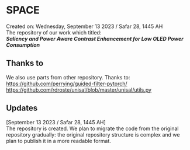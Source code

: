 # SPACE

Created on: Wednesday, September 13 2023 / Safar 28, 1445 AH    
The repository of our work which titled:    
***Saliency and Power Aware Contrast Enhancement for Low OLED Power Consumption***   

## Thanks to
We also use parts from other repository. Thanks to:     
https://github.com/perrying/guided-filter-pytorch/     
https://github.com/rdroste/unisal/blob/master/unisal/utils.py     

## Updates
[September 13 2023 / Safar 28, 1445 AH]    
The repository is created. We plan to migrate the code from the original repository gradually: the original repository structure is complex and we plan to publish it in a more readable format.
